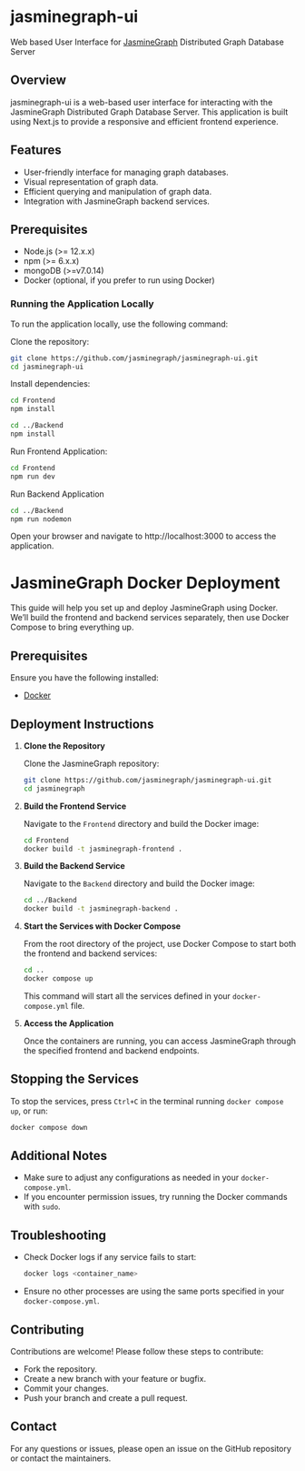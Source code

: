 # jasminegraph-ui

Web based User Interface for [JasmineGraph](https://github.com/miyurud/jasminegraph) Distributed Graph Database Server

## Overview

jasminegraph-ui is a web-based user interface for interacting with the JasmineGraph Distributed Graph Database Server. This application is built using Next.js to provide a responsive and efficient frontend experience.

## Features

- User-friendly interface for managing graph databases.
- Visual representation of graph data.
- Efficient querying and manipulation of graph data.
- Integration with JasmineGraph backend services.

## Prerequisites

- Node.js (>= 12.x.x)
- npm (>= 6.x.x)
- mongoDB (>=v7.0.14)
- Docker (optional, if you prefer to run using Docker)


### Running the Application Locally

To run the application locally, use the following command:

Clone the repository:

```bash
git clone https://github.com/jasminegraph/jasminegraph-ui.git
cd jasminegraph-ui
```

Install dependencies:

```bash
cd Frontend
npm install

cd ../Backend
npm install
```

Run Frontend Application:

```bash
cd Frontend
npm run dev
```

Run Backend Application

```bash
cd ../Backend
npm run nodemon
```

Open your browser and navigate to http://localhost:3000 to access the application.


# JasmineGraph Docker Deployment

This guide will help you set up and deploy JasmineGraph using Docker. We’ll build the frontend and backend services separately, then use Docker Compose to bring everything up.

## Prerequisites

Ensure you have the following installed:

- [Docker](https://docs.docker.com/get-docker/)

## Deployment Instructions

1. **Clone the Repository**

   Clone the JasmineGraph repository:

   ```bash
   git clone https://github.com/jasminegraph/jasminegraph-ui.git
   cd jasminegraph
   ```

2. **Build the Frontend Service**

   Navigate to the `Frontend` directory and build the Docker image:

   ```bash
   cd Frontend
   docker build -t jasminegraph-frontend .
   ```

3. **Build the Backend Service**

   Navigate to the `Backend` directory and build the Docker image:

   ```bash
   cd ../Backend
   docker build -t jasminegraph-backend .
   ```

4. **Start the Services with Docker Compose**

   From the root directory of the project, use Docker Compose to start both the frontend and backend services:

   ```bash
   cd ..
   docker compose up
   ```

   This command will start all the services defined in your `docker-compose.yml` file.

5. **Access the Application**

   Once the containers are running, you can access JasmineGraph through the specified frontend and backend endpoints.

## Stopping the Services

To stop the services, press `Ctrl+C` in the terminal running `docker compose up`, or run:

```bash
docker compose down
```

## Additional Notes

- Make sure to adjust any configurations as needed in your `docker-compose.yml`.
- If you encounter permission issues, try running the Docker commands with `sudo`.

## Troubleshooting

- Check Docker logs if any service fails to start:

  ```bash
  docker logs <container_name>
  ```

- Ensure no other processes are using the same ports specified in your `docker-compose.yml`.

## Contributing

Contributions are welcome! Please follow these steps to contribute:

- Fork the repository.
- Create a new branch with your feature or bugfix.
- Commit your changes.
- Push your branch and create a pull request.

## Contact

For any questions or issues, please open an issue on the GitHub repository or contact the maintainers.
